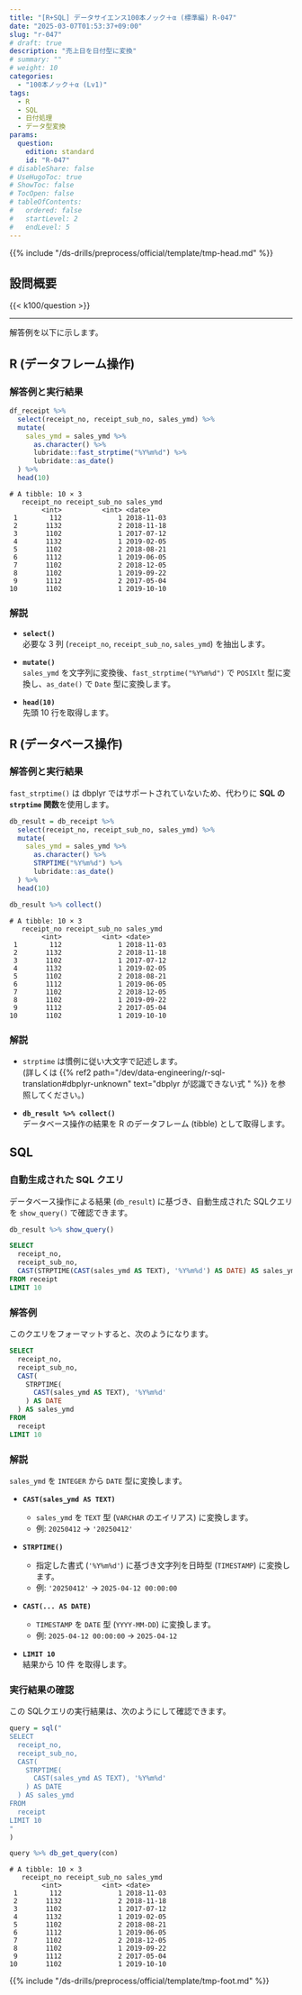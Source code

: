 ```yaml
---
title: "[R+SQL] データサイエンス100本ノック＋α (標準編) R-047"
date: "2025-03-07T01:53:37+09:00"
slug: "r-047"
# draft: true
description: "売上日を日付型に変換"
# summary: ""
# weight: 10
categories: 
  - "100本ノック＋α (Lv1)"
tags: 
  - R
  - SQL
  - 日付処理
  - データ型変換
params:
  question: 
    edition: standard
    id: "R-047"
# disableShare: false
# UseHugoToc: true
# ShowToc: false
# TocOpen: false
# tableOfContents:
#   ordered: false
#   startLevel: 2
#   endLevel: 5
---
```


{{% include "/ds-drills/preprocess/official/template/tmp-head.md" %}}

## 設問概要

{{< k100/question >}}

---

解答例を以下に示します。

## R (データフレーム操作)

### 解答例と実行結果

```r
df_receipt %>% 
  select(receipt_no, receipt_sub_no, sales_ymd) %>% 
  mutate(
    sales_ymd = sales_ymd %>% 
      as.character() %>% 
      lubridate::fast_strptime("%Y%m%d") %>% 
      lubridate::as_date()
  ) %>% 
  head(10)
```

```text
# A tibble: 10 × 3
   receipt_no receipt_sub_no sales_ymd 
        <int>          <int> <date>    
 1        112              1 2018-11-03
 2       1132              2 2018-11-18
 3       1102              1 2017-07-12
 4       1132              1 2019-02-05
 5       1102              2 2018-08-21
 6       1112              1 2019-06-05
 7       1102              2 2018-12-05
 8       1102              1 2019-09-22
 9       1112              2 2017-05-04
10       1102              1 2019-10-10
```

### 解説

- **`select()`**  
  必要な 3 列 (`receipt_no`, `receipt_sub_no`, `sales_ymd`) を抽出します。

- **`mutate()`**  
  `sales_ymd` を文字列に変換後、`fast_strptime("%Y%m%d")` で `POSIXlt` 型に変換し、`as_date()` で `Date` 型に変換します。

- **`head(10)`**  
  先頭 10 行を取得します。

## R (データベース操作)

### 解答例と実行結果

`fast_strptime()` は dbplyr ではサポートされていないため、代わりに **SQL の `strptime` 関数**を使用します。

```r
db_result = db_receipt %>% 
  select(receipt_no, receipt_sub_no, sales_ymd) %>% 
  mutate(
    sales_ymd = sales_ymd %>% 
      as.character() %>% 
      STRPTIME("%Y%m%d") %>% 
      lubridate::as_date()
  ) %>% 
  head(10)

db_result %>% collect()
```

```text
# A tibble: 10 × 3
   receipt_no receipt_sub_no sales_ymd 
        <int>          <int> <date>    
 1        112              1 2018-11-03
 2       1132              2 2018-11-18
 3       1102              1 2017-07-12
 4       1132              1 2019-02-05
 5       1102              2 2018-08-21
 6       1112              1 2019-06-05
 7       1102              2 2018-12-05
 8       1102              1 2019-09-22
 9       1112              2 2017-05-04
10       1102              1 2019-10-10
```

### 解説

- `strptime` は慣例に従い大文字で記述します。  
  (詳しくは {{% ref2 path="/dev/data-engineering/r-sql-translation#dbplyr-unknown" text="dbplyr が認識できない式 " %}} を参照してください。)

- **`db_result %>% collect()`**  
  データベース操作の結果を R のデータフレーム (tibble) として取得します。

## SQL

### 自動生成された SQL クエリ

データベース操作による結果 (`db_result`) に基づき、自動生成された SQLクエリを `show_query()` で確認できます。

```r
db_result %>% show_query()
```

```sql
SELECT
  receipt_no,
  receipt_sub_no,
  CAST(STRPTIME(CAST(sales_ymd AS TEXT), '%Y%m%d') AS DATE) AS sales_ymd
FROM receipt
LIMIT 10
```

### 解答例

このクエリをフォーマットすると、次のようになります。

```sql
SELECT
  receipt_no,
  receipt_sub_no,
  CAST(
    STRPTIME(
      CAST(sales_ymd AS TEXT), '%Y%m%d'
    ) AS DATE
  ) AS sales_ymd
FROM 
  receipt
LIMIT 10
```

### 解説

`sales_ymd` を `INTEGER` から `DATE` 型に変換します。

- **`CAST(sales_ymd AS TEXT)`**
  - `sales_ymd` を `TEXT` 型 (`VARCHAR` のエイリアス) に変換します。
  - 例: `20250412` → `'20250412'`

- **`STRPTIME()`**  
  - 指定した書式 (`'%Y%m%d'`) に基づき文字列を日時型 (`TIMESTAMP`) に変換します。
  - 例: `'20250412'` → `2025-04-12 00:00:00`

- **`CAST(... AS DATE)`**
  - `TIMESTAMP` を `DATE` 型 (`YYYY-MM-DD`) に変換します。
  - 例: `2025-04-12 00:00:00` → `2025-04-12`

- **`LIMIT 10`**  
  結果から 10 件 を取得します。

### 実行結果の確認

この SQLクエリの実行結果は、次のようにして確認できます。

```r
query = sql("
SELECT
  receipt_no,
  receipt_sub_no,
  CAST(
    STRPTIME(
      CAST(sales_ymd AS TEXT), '%Y%m%d'
    ) AS DATE
  ) AS sales_ymd
FROM 
  receipt
LIMIT 10
"
)

query %>% db_get_query(con)
```

```text
# A tibble: 10 × 3
   receipt_no receipt_sub_no sales_ymd 
        <int>          <int> <date>    
 1        112              1 2018-11-03
 2       1132              2 2018-11-18
 3       1102              1 2017-07-12
 4       1132              1 2019-02-05
 5       1102              2 2018-08-21
 6       1112              1 2019-06-05
 7       1102              2 2018-12-05
 8       1102              1 2019-09-22
 9       1112              2 2017-05-04
10       1102              1 2019-10-10
```

{{% include "/ds-drills/preprocess/official/template/tmp-foot.md" %}}
